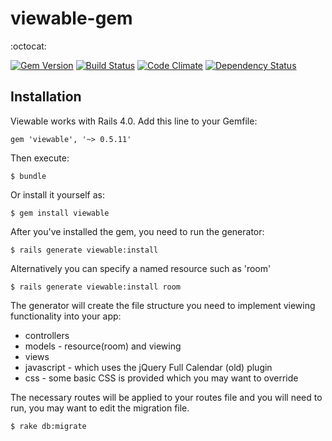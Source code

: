 # viewable-gem

:octocat:

[![Gem Version](https://badge.fury.io/rb/viewable.svg)](http://badge.fury.io/rb/viewable)
[![Build Status](https://travis-ci.org/crmis/viewable.svg?branch=master)](https://travis-ci.org/crmis/viewable)
[![Code Climate](https://codeclimate.com/github/crmis/viewable-gem/badges/gpa.svg)](https://codeclimate.com/github/crmis/viewable-gem)
[![Dependency Status](https://gemnasium.com/crmis/viewable-gem.svg)](https://gemnasium.com/crmis/viewable-gem)

## Installation

Viewable works with Rails 4.0. Add this line to your Gemfile:

    gem 'viewable', '~> 0.5.11'

Then execute:

    $ bundle

Or install it yourself as:

    $ gem install viewable

After you've installed the gem, you need to run the generator:

    $ rails generate viewable:install

Alternatively you can specify a named resource such as 'room'

    $ rails generate viewable:install room

The generator will create the file structure you need to implement viewing functionality into your app:
  * controllers
  * models - resource(room) and viewing
  * views
  * javascript - which uses the jQuery Full Calendar (old) plugin
  * css - some basic CSS is provided which you may want to override

The necessary routes will be applied to your routes file and you will need to run, you may want to edit the migration file.

    $ rake db:migrate
